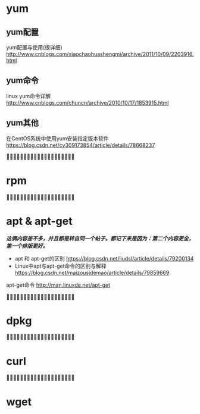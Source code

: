 
# yum

## yum配置

yum配置与使用(很详细) http://www.cnblogs.com/xiaochaohuashengmi/archive/2011/10/09/2203916.html

## yum命令

linux yum命令详解 http://www.cnblogs.com/chuncn/archive/2010/10/17/1853915.html

## yum其他

在CentOS系统中使用yum安装指定版本软件 https://blog.csdn.net/cy309173854/article/details/78668237

:couple::couple::couple::couple::couple::couple::couple::couple::couple::couple::couple::couple::couple::couple::couple::couple::couple::couple::couple::couple:

# rpm


:couple::couple::couple::couple::couple::couple::couple::couple::couple::couple::couple::couple::couple::couple::couple::couple::couple::couple::couple::couple:

# apt & apt-get

***这俩内容差不多，并且都是转自同一个帖子。都记下来是因为：第二个内容更全，第一个排版更好。***
- apt 和 apt-get的区别 https://blog.csdn.net/liudsl/article/details/79200134
- Linux中apt与apt-get命令的区别与解释 https://blog.csdn.net/maizousidemao/article/details/79859669

apt-get命令 http://man.linuxde.net/apt-get

:couple::couple::couple::couple::couple::couple::couple::couple::couple::couple::couple::couple::couple::couple::couple::couple::couple::couple::couple::couple:

# dpkg


:couple::couple::couple::couple::couple::couple::couple::couple::couple::couple::couple::couple::couple::couple::couple::couple::couple::couple::couple::couple:

# curl


:couple::couple::couple::couple::couple::couple::couple::couple::couple::couple::couple::couple::couple::couple::couple::couple::couple::couple::couple::couple:

# wget
